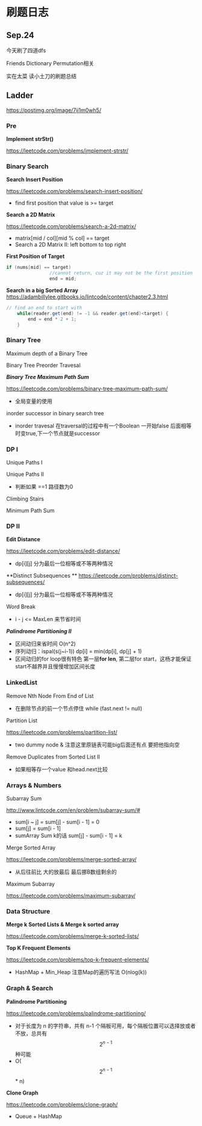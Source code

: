 # 刷题日志


## Sep.24


今天刷了四道dfs 

Friends Dictionary Permutation相关

实在太菜 读小土刀的刷题总结





## Ladder
https://postimg.org/image/7ij1m0wh5/


### Pre

**Implement strStr()**

https://leetcode.com/problems/implement-strstr/


### Binary Search

**Search Insert Position**

https://leetcode.com/problems/search-insert-position/
* find first position that value is >= target

**Search a 2D Matrix**

https://leetcode.com/problems/search-a-2d-matrix/
* matrix[mid / col][mid % col] == target
* Search a 2D Matrix II: left bottom to top right

**First Position of Target**
```java
if (nums[mid] == target)
                //cannot return, cuz it may not be the first position
                end = mid;
```

**Search in a big Sorted Array**
https://adambillylee.gitbooks.io/lintcode/content/chapter2.3.html
```java
// find an end to start with
    while(reader.get(end) != -1 && reader.get(end)<target) {
        end = end * 2 + 1;
    }
```





### Binary Tree
Maximum depth of a Binary Tree

Binary Tree Preorder Travesal

***Binary Tree Maximum Path Sum***

https://leetcode.com/problems/binary-tree-maximum-path-sum/
* 全局变量的使用

inorder successor in binary search tree
* inorder travesal 在traversal的过程中有一个Boolean 一开始false 后面相等时变true,下一个节点就是successor







### DP I

Unique Paths I

Unique Paths II
* 判断如果 ==1 路径数为0

Climbing Stairs

Minimum Path Sum


### DP II
**Edit Distance**

https://leetcode.com/problems/edit-distance/
* dp[i][j] 分为最后一位相等或不等两种情况

**Distinct Subsequences
**
https://leetcode.com/problems/distinct-subsequences/
* dp[i][j] 分为最后一位相等或不等两种情况

Word Break
* i - j <= MaxLen 来节省时间

***Palindrome Partitioning II***
* 区间动归来省时间 O(n^2)
* 序列动归：ispal(s(j~i-1)) dp[i] = min(dp[i], dp[j] + 1)
* 区间动归的for loop很有特色 第一层**for len**, 第二层for start，这杨才能保证start不越界并且慢慢增加区间长度


### LinkedList

Remove Nth Node From End of List
* 在删除节点的前一个节点停住 while (fast.next != null)

Partition List

https://leetcode.com/problems/partition-list/

* two dummy node & 注意这里原链表可能big后面还有点 要把他指向空

Remove Duplicates from Sorted List II
* 如果相等存一个value 和head.next比较



### Arrays & Numbers

Subarray Sum

http://www.lintcode.com/en/problem/subarray-sum/#

* sum[i ~ j] = sum[j] - sum[i - 1] = 0
* sum[j] = sum[i - 1]
* sumArray Sum k的话 sum[j] - sum[i - 1] = k

Merge Sorted Array

https://leetcode.com/problems/merge-sorted-array/

* 从后往前比 大的放最后 最后挪B数组剩余的

Maximum Subarray

https://leetcode.com/problems/maximum-subarray/


### Data Structure

**Merge k Sorted Lists & Merge k sorted array**

https://leetcode.com/problems/merge-k-sorted-lists/

**Top K Frequent Elements**

https://leetcode.com/problems/top-k-frequent-elements/
* HashMap + Min_Heap 注意Map的遍历写法 O(nlog(k))


### Graph & Search
**Palindrome Partitioning**

https://leetcode.com/problems/palindrome-partitioning/
* 对于长度为 n 的字符串，共有 n-1 个隔板可用，每个隔板位置可以选择放或者不放，总共有$$2^{n-1}$$种可能
* O($$2^{n-1}$$* n)

**Clone Graph**

https://leetcode.com/problems/clone-graph/
* Queue + HashMap
































































